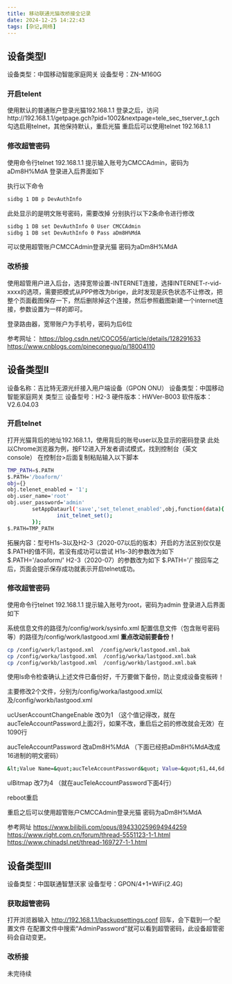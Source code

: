 ```yaml
---
title: 移动联通光猫改桥接全记录
date: 2024-12-25 14:22:43
tags: [杂记,网络]
---
```


## 设备类型Ⅰ
设备类型：中国移动智能家庭网关
设备型号：ZN-M160G

### 开启telent
使用默认的普通账户登录光猫192.168.1.1
登录之后，访问http://192.168.1.1/getpage.gch?pid=1002&nextpage=tele_sec_tserver_t.gch
勾选启用telnet，其他保持默认，重启光猫
重启后可以使用telnet 192.168.1.1
<!--more-->
### 修改超管密码
使用命令行telnet 192.168.1.1
提示输入账号为CMCCAdmin，密码为aDm8H%MdA
登录进入后界面如下

执行以下命令
```bash
sidbg 1 DB p DevAuthInfo
```
此处显示的是明文账号密码，需要改掉
分别执行以下2条命令进行修改
```bash
sidbg 1 DB set DevAuthInfo 0 User CMCCAdmin
sidbg 1 DB set DevAuthInfo 0 Pass aDm8H%MdA
```
可以使用超管账户CMCCAdmin登录光猫
密码为aDm8H%MdA

### 改桥接
使用超管用户进入后台，选择宽带设置-INTERNET连接，选择INTERNET-r-vid-xxxx的选项，需要把模式从PPP修改为brige，此时发现是灰色状态不让修改，把整个页面截图保存一下，然后删除掉这个连接，然后参照截图新建一个internet连接，参数设置为一样的即可。

登录路由器，宽带账户为手机号，密码为后6位

参考网址：
https://blog.csdn.net/COCO56/article/details/128291633
https://www.cnblogs.com/pineconeguo/p/18004110

## 设备类型Ⅱ
设备名称：吉比特无源光纤接入用户端设备（GPON ONU）
设备类型：中国移动智能家庭网关 类型三
设备型号：H2-3
硬件版本：HWVer-B003
软件版本：V2.6.04.03

### 开启telnet
打开光猫背后的地址192.168.1.1，使用背后的账号user以及显示的密码登录
此处以Chrome浏览器为例，按F12进入开发者调试模式，找到控制台（英文console）
在控制台>后面复制粘贴输入以下脚本
```bash
TMP_PATH=$.PATH
$.PATH='/boaform/'
obj={}
obj.telenet_enabled = '1';
obj.user_name='root'
obj.user_password='admin'
        setAppDataurl('save','set_telenet_enabled',obj,function(data){      
                init_telnet_set();
        });
$.PATH=TMP_PATH
```
拓展内容：型号H1s-3以及H2-3（2020-07以后的版本）开启的方法区别仅仅是$.PATH的值不同，若没有成功可以尝试
H1s-3的参数改为如下
$.PATH='/aoaform/'
H2-3（2020-07）的参数改为如下
$.PATH='/'
按回车之后，页面会提示保存成功就表示开启telnet成功。

### 修改超管密码
使用命令行telnet 192.168.1.1
提示输入账号为root，密码为admin
登录进入后界面如下

系统信息文件的路径为/config/work/sysinfo.xml
配置信息文件（包含账号密码等）的路径为/config/work/lastgood.xml
**重点改动前要备份！**
```bash
cp /config/work/lastgood.xml  /config/work/lastgood.xml.bak
cp /config/worka/lastgood.xml  /config/worka/lastgood.xml.bak
cp /config/workb/lastgood.xml  /config/workb/lastgood.xml.bak
```
使用ls命令检查确认上述文件已备份好，千万要做下备份，防止变成设备变板砖！

主要修改2个文件，分别为/config/worka/lastgood.xml以及/config/workb/lastgood.xml

ucUserAccountChangeEnable 改0为1 （这个值记得改，就在aucTeleAccountPassword上面2行，如果不改，重启后之前的修改就会无效）在1090行

aucTeleAccountPassword 改aDm8H%MdA （下面已经把aDm8H%MdA改成16进制的明文密码）
```bash
&lt;Value Name=&quot;aucTeleAccountPassword&quot; Value=&quot;61,44,6d,38,48,25,4d,64,41,00,00,00,00,00,00,00,00,00,00,00,00,00,00,00,00,00,00,00,00,00,00,00,00,00,00,00,00,00,00,00,00,00,00,00,00,00,00,00,00,00,00,00,00,00,00,00,00,00,00,00,00,00,00,00,00,00,00,00,00,00,00,00,00,00,00,00,00,00,00,00,00,00,00,00&quot;/&gt;
```

ulBitmap 改7为4 （就在aucTeleAccountPassword下面4行）

reboot重启

重启之后可以使用超管账户CMCCAdmin登录光猫
密码为aDm8H%MdA

参考网址
https://www.bilibili.com/opus/894330259694944259
https://www.right.com.cn/forum/thread-5551123-1-1.html
https://www.chinadsl.net/thread-169727-1-1.html

## 设备类型Ⅲ
设备类型：中国联通智慧沃家
设备型号：GPON/4+1+WiFi(2.4G)

### 获取超管密码
打开浏览器输入
http://192.168.1.1/backupsettings.conf
回车，会下载到一个配置文件
在配置文件中搜索“AdminPassword”就可以看到超管密码，此设备超管密码会自动变更。

### 改桥接
未完待续